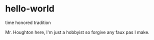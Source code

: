 # hello-world
time honored tradition

Mr. Houghton here, I'm just a hobbyist so forgive any faux pas I make. 
